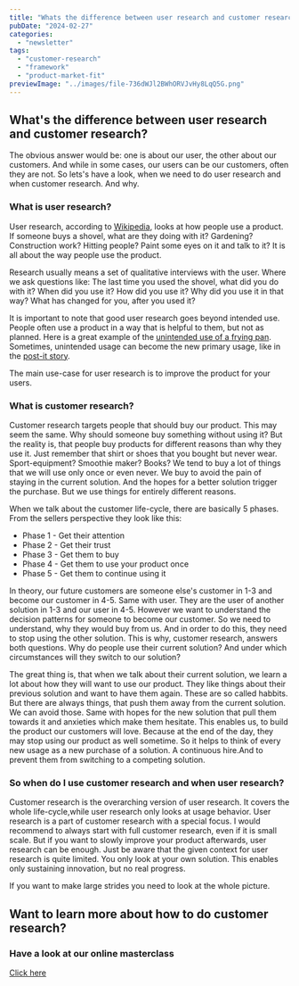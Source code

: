 ```yaml
---
title: "Whats the difference between user research and customer research?"
pubDate: "2024-02-27"
categories:
  - "newsletter"
tags:
  - "customer-research"
  - "framework"
  - "product-market-fit"
previewImage: "../images/file-736dWJl2BWhORVJvHy8LqQ5G.png"
---
```




## What's the difference between user research and customer research?

The obvious answer would be: one is about our user, the other about our customers. And while in some cases, our users can be our customers, often they are not. So lets's have a look, when we need to do user research and when customer research. And why.

### What is user research?

User research, according to [Wikipedia](https://en.wikipedia.org/wiki/User_research), looks at how people use a product. If someone buys a shovel, what are they doing with it? Gardening? Construction work? Hitting people? Paint some eyes on it and talk to it? It is all about the way people use the product.

Research usually means a set of qualitative interviews with the user. Where we ask questions like: The last time you used the shovel, what did you do with it? When did you use it? How did you use it? Why did you use it in that way? What has changed for you, after you used it?

It is important to note that good user research goes beyond intended use. People often use a product in a way that is helpful to them, but not as planned. Here is a great example of the [unintended use of a frying pan](https://www.youtube.com/watch?v=HA3SuHtCWo0&ab_channel=StoryfulViral). Sometimes, unintended usage can become the new primary usage, like in the [post-it story](https://www.post-it.com/3M/en_US/post-it/contact-us/about-us/).

The main use-case for user research is to improve the product for your users.

### What is customer research?

Customer research targets people that should buy our product. This may seem the same. Why should someone buy something without using it? But the reality is, that people buy products for different reasons than why they use it. Just remember that shirt or shoes that you bought but never wear. Sport-equipment? Smoothie maker? Books? We tend to buy a lot of things that we will use only once or even never. We buy to avoid the pain of staying in the current solution. And the hopes for a better solution trigger the purchase. But we use things for entirely different reasons.

When we talk about the customer life-cycle, there are basically 5 phases. From the sellers perspective they look like this:

- Phase 1 - Get their attention
- Phase 2 - Get their trust
- Phase 3 - Get them to buy
- Phase 4 - Get them to use your product once
- Phase 5 - Get them to continue using it

In theory, our future customers are someone else's customer in 1-3 and become our customer in 4-5. Same with user. They are the user of another solution in 1-3 and our user in 4-5. However we want to understand the decision patterns for someone to become our customer. So we need to understand, why they would buy from us. And in order to do this, they need to stop using the other solution. This is why, customer research, answers both questions. Why do people use their current solution? And under which circumstances will they switch to our solution?

The great thing is, that when we talk about their current solution, we learn a lot about how they will want to use our product. They like things about their previous solution and want to have them again. These are so called habbits. But there are always things, that push them away from the current solution. We can avoid those. Same with hopes for the new solution that pull them towards it and anxieties which make them hesitate. This enables us, to build the product our customers will love. Because at the end of the day, they may stop using our product as well sometime. So it helps to think of every new usage as a new purchase of a solution. A continuous hire.And to prevent them from switching to a competing solution. 

### So when do I use customer research and when user research?

Customer research is the overarching version of user research. It covers the whole life-cycle,while user research only looks at usage behavior. User research is a part of customer research with a special focus. I would recommend to always start with full customer research, even if it is small scale. But if you want to slowly improve your product afterwards, user research can be enough. Just be aware that the given context for user research is quite limited. You only look at your own solution. This enables only sustaining innovation, but no real progress. 

If you want to make large strides you need to look at the whole picture.



## Want to learn more about how to do customer research?

### Have a look at our online masterclass

[Click here](https://utxo.solutions/services/mastering-jobs-to-be-done-online-workshop/)
